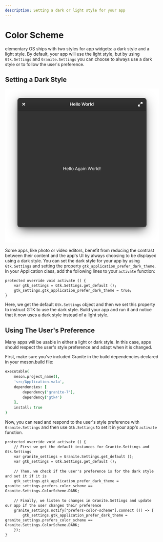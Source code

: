 ```yaml
---
description: Setting a dark or light style for your app
---
```


# Color Scheme

elementary OS ships with two styles for app widgets: a dark style and a light style. By default, your app will use the light style, but by using `Gtk.Settings` and `Granite.Settings` you can choose to always use a dark style or to follow the user's preference.

## Setting a Dark Style

![A dark styled app](../.gitbook/assets/application-dark.png)

Some apps, like photo or video editors, benefit from reducing the contrast between their content and the app's UI by always choosing to be displayed using a dark style. You can set the dark style for your app by using `Gtk.Settings` and setting the property `gtk_application_prefer_dark_theme`. In your Application class, add the following lines to your `activate` function:

```vala
protected override void activate () {
    var gtk_settings = Gtk.Settings.get_default ();
    gtk_settings.gtk_application_prefer_dark_theme = true;
}
```

Here, we get the default `Gtk.Settings` object and then we set this property to instruct GTK to use the dark style. Build your app and run it and notice that it now uses a dark style instead of a light style.

## Using The User's Preference

Many apps will be usable in either a light or dark style. In this case, apps should respect the user's style preference and adapt when it is changed.

First, make sure you've included Granite in the build dependencies declared in your meson.build file:

```coffeescript
executable(
    meson.project_name(),
    'src/Application.vala',
    dependencies: [
        dependency('granite-7'),
        dependency('gtk4')
    ],
    install: true
)
```

Now, you can read and respond to the user's style preference with `Granite.Settings` and then use `Gtk.Settings` to set it in your app's `activate` function.

```vala
protected override void activate () {
    // First we get the default instances for Granite.Settings and Gtk.Settings
    var granite_settings = Granite.Settings.get_default ();
    var gtk_settings = Gtk.Settings.get_default ();

    // Then, we check if the user's preference is for the dark style and set it if it is
    gtk_settings.gtk_application_prefer_dark_theme = granite_settings.prefers_color_scheme == Granite.Settings.ColorScheme.DARK;

    // Finally, we listen to changes in Granite.Settings and update our app if the user changes their preference
    granite_settings.notify["prefers-color-scheme"].connect (() => {
        gtk_settings.gtk_application_prefer_dark_theme = granite_settings.prefers_color_scheme == Granite.Settings.ColorScheme.DARK;
    });
}
```
